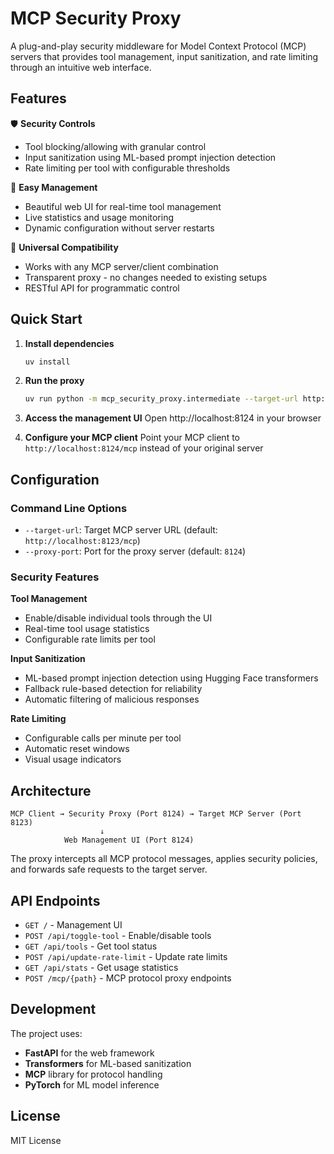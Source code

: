 # MCP Security Proxy

A plug-and-play security middleware for Model Context Protocol (MCP) servers that provides tool management, input sanitization, and rate limiting through an intuitive web interface.

## Features

🛡️ **Security Controls**
- Tool blocking/allowing with granular control
- Input sanitization using ML-based prompt injection detection
- Rate limiting per tool with configurable thresholds

🎯 **Easy Management**
- Beautiful web UI for real-time tool management
- Live statistics and usage monitoring
- Dynamic configuration without server restarts

🔌 **Universal Compatibility** 
- Works with any MCP server/client combination
- Transparent proxy - no changes needed to existing setups
- RESTful API for programmatic control

## Quick Start

1. **Install dependencies**
   ```bash
   uv install
   ```

2. **Run the proxy**
   ```bash
   uv run python -m mcp_security_proxy.intermediate --target-url http://localhost:8123/mcp --proxy-port 8124
   ```

3. **Access the management UI**
   Open http://localhost:8124 in your browser

4. **Configure your MCP client**
   Point your MCP client to `http://localhost:8124/mcp` instead of your original server

## Configuration

### Command Line Options

- `--target-url`: Target MCP server URL (default: `http://localhost:8123/mcp`)
- `--proxy-port`: Port for the proxy server (default: `8124`)

### Security Features

**Tool Management**
- Enable/disable individual tools through the UI
- Real-time tool usage statistics
- Configurable rate limits per tool

**Input Sanitization** 
- ML-based prompt injection detection using Hugging Face transformers
- Fallback rule-based detection for reliability
- Automatic filtering of malicious responses

**Rate Limiting**
- Configurable calls per minute per tool
- Automatic reset windows
- Visual usage indicators

## Architecture

```
MCP Client → Security Proxy (Port 8124) → Target MCP Server (Port 8123)
                    ↓
            Web Management UI (Port 8124)
```

The proxy intercepts all MCP protocol messages, applies security policies, and forwards safe requests to the target server.

## API Endpoints

- `GET /` - Management UI
- `POST /api/toggle-tool` - Enable/disable tools
- `GET /api/tools` - Get tool status
- `POST /api/update-rate-limit` - Update rate limits
- `GET /api/stats` - Get usage statistics
- `POST /mcp/{path}` - MCP protocol proxy endpoints

## Development

The project uses:
- **FastAPI** for the web framework
- **Transformers** for ML-based sanitization
- **MCP** library for protocol handling
- **PyTorch** for ML model inference

## License

MIT License